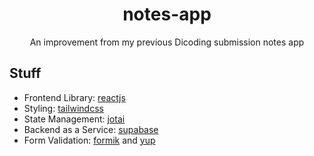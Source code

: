 <div align="center">
  <h1>notes-app</h1>
  <p>An improvement from my previous Dicoding submission notes app</p>
</div>

## Stuff

- Frontend Library: [reactjs](https://beta.reactjs.org/)
- Styling: [tailwindcss](https://tailwindcss.com/)
- State Management: [jotai](https://jotai.org/)
- Backend as a Service: [supabase](https://supabase.com/)
- Form Validation: [formik](https://formik.org/) and [yup](https://github.com/jquense/yup)

